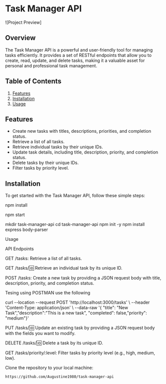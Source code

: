 # Task Manager API

![Project Preview]

## Overview

The Task Manager API is a powerful and user-friendly tool for managing tasks efficiently. It provides a set of RESTful endpoints that allow you to create, read, update, and delete tasks, making it a valuable asset for personal and professional task management.

## Table of Contents

1. [Features](#features)
2. [Installation](#installation)
3. [Usage](#usage)

## Features

- Create new tasks with titles, descriptions, priorities, and completion status.
- Retrieve a list of all tasks.
- Retrieve individual tasks by their unique IDs.
- Update task details, including title, description, priority, and completion status.
- Delete tasks by their unique IDs.
- Filter tasks by priority level.

## Installation

To get started with the Task Manager API, follow these simple steps:

npm install

npm start

mkdir task-manager-api
cd task-manager-api
npm init -y
npm install express body-parser

Usage

API Endpoints

GET /tasks: Retrieve a list of all tasks.

GET /tasks/:id: Retrieve an individual task by its unique ID.

POST /tasks: Create a new task by providing a JSON request body with title, description, priority, and completion status.

Tesing using POSTMAN use the following

curl --location --request POST 'http://localhost:3000/tasks' \ --header 'Content-Type: application/json' \ --data-raw '{ "title": "New Task","description":"This is a new task", "completed": false,"priority": "medium"}'

PUT /tasks/:id: Update an existing task by providing a JSON request body with the fields you want to modify.

DELETE /tasks/:id: Delete a task by its unique ID.

GET /tasks/priority/:level: Filter tasks by priority level (e.g., high, medium, low).

Clone the repository to your local machine:

   ```bash
   https://github.com/Augustine1980/task-manager-api
